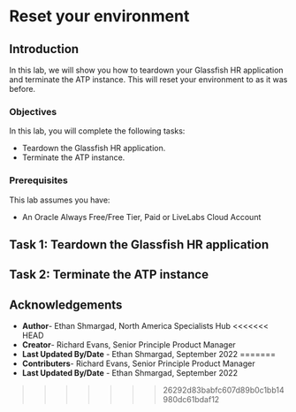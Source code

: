 # Reset your environment

## Introduction

In this lab, we will show you how to teardown your Glassfish HR application and terminate the ATP instance. This will reset your environment to as it was before.

### Objectives

In this lab, you will complete the following tasks:

- Teardown the Glassfish HR application.
- Terminate the ATP instance.

### Prerequisites

This lab assumes you have:
- An Oracle Always Free/Free Tier, Paid or LiveLabs Cloud Account

## Task 1: Teardown the Glassfish HR application

## Task 2: Terminate the ATP instance

## Acknowledgements

- **Author**- Ethan Shmargad, North America Specialists Hub
<<<<<<< HEAD
- **Creator**- Richard Evans, Senior Principle Product Manager
- **Last Updated By/Date** - Ethan Shmargad, September 2022
=======
- **Contributers**- Richard Evans, Senior Principle Product Manager
- **Last Updated By/Date** - Ethan Shmargad, September 2022
>>>>>>> 26292d83babfc607d89b0c1bb14980dc61bdaf12
